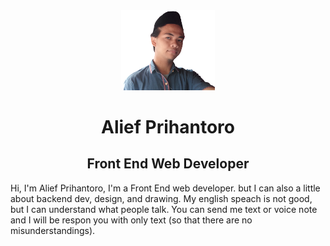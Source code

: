 <div align="center">
  <img width='150px' src="assets/profile/curr.png" />
<h1>
Alief Prihantoro
</h1>
<h2 align="center">Front End Web Developer</h2>
</div>
Hi, I'm Alief Prihantoro, I'm a Front End web developer. but I can also a little about backend dev, design, and drawing. My english speach is not good, but I can understand what people talk. You can send me text or voice note and I will be respon you with only text (so that there are no misunderstandings).
<br/>
